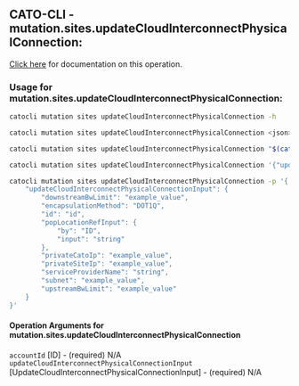 
## CATO-CLI - mutation.sites.updateCloudInterconnectPhysicalConnection:
[Click here](https://api.catonetworks.com/documentation/#mutation-mutation.sites.updateCloudInterconnectPhysicalConnection) for documentation on this operation.

### Usage for mutation.sites.updateCloudInterconnectPhysicalConnection:

```bash
catocli mutation sites updateCloudInterconnectPhysicalConnection -h

catocli mutation sites updateCloudInterconnectPhysicalConnection <json>

catocli mutation sites updateCloudInterconnectPhysicalConnection "$(cat < mutation.sites.updateCloudInterconnectPhysicalConnection.json)"

catocli mutation sites updateCloudInterconnectPhysicalConnection '{"updateCloudInterconnectPhysicalConnectionInput":{"downstreamBwLimit":"example_value","encapsulationMethod":"DOT1Q","id":"id","popLocationRefInput":{"by":"ID","input":"string"},"privateCatoIp":"example_value","privateSiteIp":"example_value","serviceProviderName":"string","subnet":"example_value","upstreamBwLimit":"example_value"}}'

catocli mutation sites updateCloudInterconnectPhysicalConnection -p '{
    "updateCloudInterconnectPhysicalConnectionInput": {
        "downstreamBwLimit": "example_value",
        "encapsulationMethod": "DOT1Q",
        "id": "id",
        "popLocationRefInput": {
            "by": "ID",
            "input": "string"
        },
        "privateCatoIp": "example_value",
        "privateSiteIp": "example_value",
        "serviceProviderName": "string",
        "subnet": "example_value",
        "upstreamBwLimit": "example_value"
    }
}'
```

#### Operation Arguments for mutation.sites.updateCloudInterconnectPhysicalConnection ####

`accountId` [ID] - (required) N/A    
`updateCloudInterconnectPhysicalConnectionInput` [UpdateCloudInterconnectPhysicalConnectionInput] - (required) N/A    
